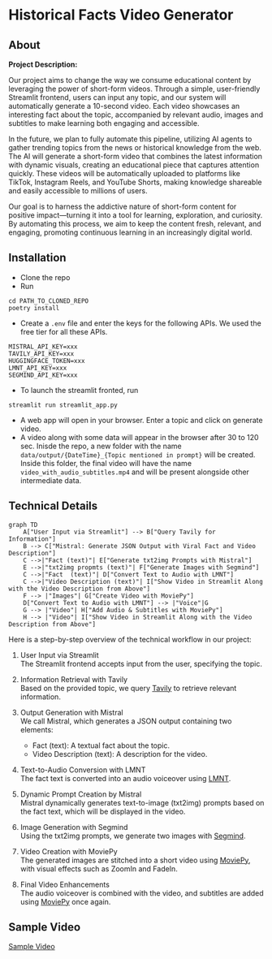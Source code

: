 # Historical Facts Video Generator

## About

**Project Description:**

Our project aims to change the way we consume educational content by leveraging the power of short-form videos. Through a simple, user-friendly Streamlit frontend, users can input any topic, and our system will automatically generate a 10-second video. Each video showcases an interesting fact about the topic, accompanied by relevant audio, images and subtitles to make learning both engaging and accessible.

In the future, we plan to fully automate this pipeline, utilizing AI agents to gather trending topics from the news or historical knowledge from the web. The AI will generate a short-form video that combines the latest information with dynamic visuals, creating an educational piece that captures attention quickly. These videos will be automatically uploaded to platforms like TikTok, Instagram Reels, and YouTube Shorts, making knowledge shareable and easily accessible to millions of users.

Our goal is to harness the addictive nature of short-form content for positive impact—turning it into a tool for learning, exploration, and curiosity. By automating this process, we aim to keep the content fresh, relevant, and engaging, promoting continuous learning in an increasingly digital world.

## Installation

* Clone the repo
* Run 
``` 
cd PATH_TO_CLONED_REPO
poetry install
```
* Create a `.env` file and enter the keys for the following APIs. We used the free tier for all these APIs.
```
MISTRAL_API_KEY=xxx
TAVILY_API_KEY=xxx
HUGGINGFACE_TOKEN=xxx
LMNT_API_KEY=xxx
SEGMIND_API_KEY=xxx
```
* To launch the streamlit fronted, run

``` 
streamlit run streamlit_app.py 
```
* A web app will open in your browser. Enter a topic and click on generate video.
* A video along with some data will appear in the browser after 30 to 120 sec. Inisde the repo, a new folder with the name `data/output/{DateTime}_{Topic mentioned in prompt}` will be created. Inside this folder, the final video will have the name `video_with_audio_subtitles.mp4` and will be present alongside other intermediate data.


## Technical Details

```mermaid
graph TD
    A["User Input via Streamlit"] --> B["Query Tavily for Information"]
    B --> C["Mistral: Generate JSON Output with Viral Fact and Video Description"]
    C -->|"Fact (text)"| E["Generate txt2img Prompts with Mistral"]
    E -->|"txt2img propmts (text)"| F["Generate Images with Segmind"] 
    C -->|"Fact  (text)"| D["Convert Text to Audio with LMNT"]
    C -->|"Video Description (text)"| I["Show Video in Streamlit Along with the Video Description from Above"]
    F --> |"Images"| G["Create Video with MoviePy"]
    D["Convert Text to Audio with LMNT"] --> |"Voice"|G
    G --> |"Video"| H["Add Audio & Subtitles with MoviePy"]
    H --> |"Video"| I["Show Video in Streamlit Along with the Video Description from Above"]
```

Here is a step-by-step overview of the technical workflow in our project:

1. User Input via Streamlit  
   The Streamlit frontend accepts input from the user, specifying the topic.

2. Information Retrieval with Tavily  
   Based on the provided topic, we query [Tavily](https://tavily.com/) to retrieve relevant information.

3. Output Generation with Mistral  
   We call Mistral, which generates a JSON output containing two elements:  
   - Fact (text): A textual fact about the topic.  
   - Video Description (text): A description for the video.

4. Text-to-Audio Conversion with LMNT  
   The fact text is converted into an audio voiceover using [LMNT](https://www.lmnt.com/).

5. Dynamic Prompt Creation by Mistral  
   Mistral dynamically generates text-to-image (txt2img) prompts based on the fact text, which will be displayed in the video.

6. Image Generation with Segmind  
   Using the txt2img prompts, we generate two images with [Segmind](https://www.segmind.com/).

7. Video Creation with MoviePy  
   The generated images are stitched into a short video using [MoviePy](https://zulko.github.io/moviepy/), with visual effects such as ZoomIn and FadeIn.

8. Final Video Enhancements  
   The audio voiceover is combined with the video, and subtitles are added using [MoviePy](https://zulko.github.io/moviepy/) once again.

## Sample Video

[Sample Video](sample_video.mp4)